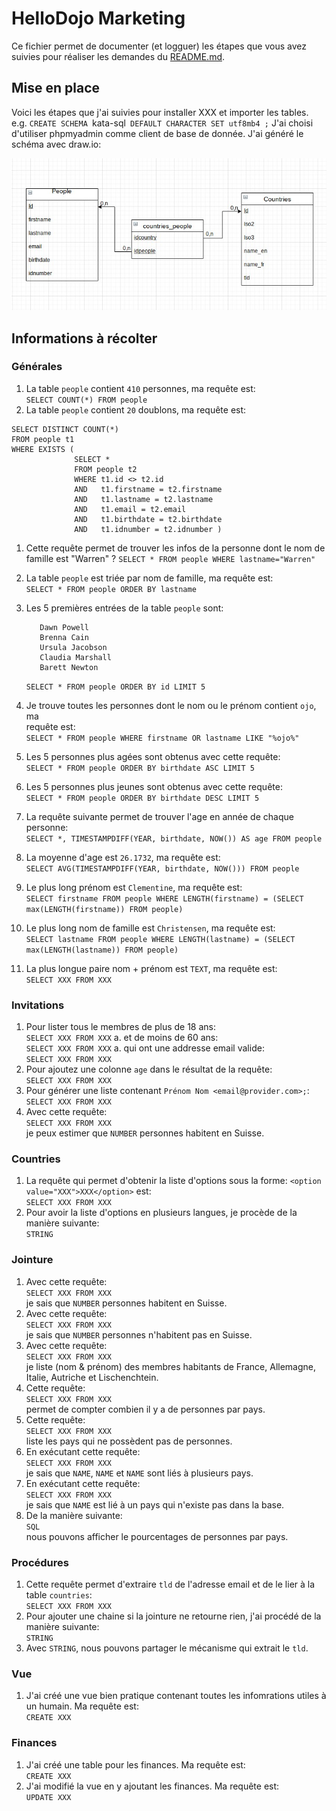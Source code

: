 # HelloDojo Marketing

Ce fichier permet de documenter (et logguer) les étapes que vous avez suivies
pour réaliser les demandes du [README.md](README.md).

## Mise en place

Voici les étapes que j'ai suivies pour installer XXX et importer les tables.
e.g. `CREATE SCHEMA `kata-sql` DEFAULT CHARACTER SET utf8mb4 ;`
J'ai choisi d'utiliser phpmyadmin comme client de base de donnée.
J'ai généré le schéma avec draw.io:

![Mon MLD](schema.jpg 'Mon MLD généré avec draw.io')

## Informations à récolter

### Générales

1. La table `people` contient `410` personnes, ma requête est:  
   `SELECT COUNT(*) FROM people`
1. La table `people` contient `20` doublons, ma requête est:

```
SELECT DISTINCT COUNT(*)
FROM people t1
WHERE EXISTS (
              SELECT *
              FROM people t2
              WHERE t1.id <> t2.id
              AND   t1.firstname = t2.firstname
              AND   t1.lastname = t2.lastname
              AND   t1.email = t2.email
			  AND   t1.birthdate = t2.birthdate
			  AND   t1.idnumber = t2.idnumber )
```

1. Cette requête permet de trouver les infos de la personne dont le nom de
   famille est "Warren" ?
   `SELECT * FROM people WHERE lastname="Warren"`
1. La table `people` est triée par nom de famille, ma requête est:  
   `SELECT * FROM people ORDER BY lastname`
1. Les 5 premières entrées de la table `people` sont:

   ```
      Dawn Powell
      Brenna Cain
      Ursula Jacobson
      Claudia Marshall
      Barett Newton
   ```

   `SELECT * FROM people ORDER BY id LIMIT 5`

1. Je trouve toutes les personnes dont le nom ou le prénom contient `ojo`, ma  
   requête est:  
   `SELECT * FROM people WHERE firstname OR lastname LIKE "%ojo%"`
1. Les 5 personnes plus agées sont obtenus avec cette requête:  
   `SELECT * FROM people ORDER BY birthdate ASC LIMIT 5`
1. Les 5 personnes plus jeunes sont obtenus avec cette requête:  
   `SELECT * FROM people ORDER BY birthdate DESC LIMIT 5`
1. La requête suivante permet de trouver l'age en année de chaque personne:  
   `SELECT *, TIMESTAMPDIFF(YEAR, birthdate, NOW()) AS age FROM people`
1. La moyenne d'age est `26.1732`, ma requête est:  
   `SELECT AVG(TIMESTAMPDIFF(YEAR, birthdate, NOW())) FROM people`
1. Le plus long prénom est `Clementine`, ma requête est:  
   `SELECT firstname FROM people WHERE LENGTH(firstname) = (SELECT max(LENGTH(firstname)) FROM people)`
1. Le plus long nom de famille est `Christensen`, ma requête est:  
   `SELECT lastname FROM people WHERE LENGTH(lastname) = (SELECT max(LENGTH(lastname)) FROM people)`
1. La plus longue paire nom + prénom est `TEXT`, ma requête est:  
   `SELECT XXX FROM XXX`

### Invitations

1. Pour lister tous le membres de plus de 18 ans:  
    `SELECT XXX FROM XXX`
   a. et de moins de 60 ans:  
    `SELECT XXX FROM XXX`
   a. qui ont une addresse email valide:  
    `SELECT XXX FROM XXX`
1. Pour ajoutez une colonne `age` dans le résultat de la requête:  
   `SELECT XXX FROM XXX`
1. Pour générer une liste contenant `Prénom Nom <email@provider.com>;`:  
   `SELECT XXX FROM XXX`
1. Avec cette requête:  
    `SELECT XXX FROM XXX`  
   je peux estimer que `NUMBER` personnes habitent en Suisse.

### Countries

1. La requête qui permet d'obtenir la liste d'options
   sous la forme: `<option value="XXX">XXX</option>` est:  
   `SELECT XXX FROM XXX`
1. Pour avoir la liste d'options en plusieurs langues, je procède de la manière suivante:  
   `STRING`

### Jointure

1. Avec cette requête:  
    `SELECT XXX FROM XXX`  
   je sais que `NUMBER` personnes habitent en Suisse.
1. Avec cette requête:  
    `SELECT XXX FROM XXX`  
   je sais que `NUMBER` personnes n'habitent pas en Suisse.
1. Avec cette requête:  
    `SELECT XXX FROM XXX`  
   je liste (nom & prénom) des membres habitants de France, Allemagne, Italie, Autriche
   et Lischenchtein.
1. Cette requête:  
    `SELECT XXX FROM XXX`  
   permet de compter combien il y a de personnes par pays.
1. Cette requête:  
    `SELECT XXX FROM XXX`  
   liste les pays qui ne possèdent pas de personnes.
1. En exécutant cette requête:  
    `SELECT XXX FROM XXX`  
   je sais que `NAME`, `NAME` et `NAME` sont liés à plusieurs pays.
1. En exécutant cette requête:  
    `SELECT XXX FROM XXX`  
   je sais que `NAME` est lié à un pays qui n'existe pas dans la base.
1. De la manière suivante:  
    `SQL`  
   nous pouvons afficher le pourcentages de personnes par pays.

### Procédures

1. Cette requête permet d'extraire `tld` de l'adresse email et de le lier à la
   table `countries`:  
    `SELECT XXX FROM XXX`
1. Pour ajouter une chaine si la jointure ne retourne rien, j'ai procédé de la
   manière suivante:  
    `STRING`
1. Avec `STRING`, nous pouvons partager le mécanisme qui extrait le `tld`.

### Vue

1. J'ai créé une vue bien pratique contenant toutes les infomrations utiles à
   un humain. Ma requête est:  
   `CREATE XXX`

### Finances

1. J'ai créé une table pour les finances. Ma requête est:  
   `CREATE XXX`
1. J'ai modifié la vue en y ajoutant les finances. Ma requête est:  
   `UPDATE XXX`
